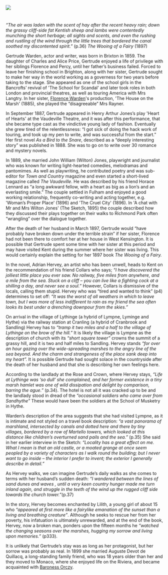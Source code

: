 <a href="https://dev.visual-essays.app"><img src="https://dev-visual-essays.netlify.app/images/ve-button.png"></a>
<param ve-config title="Gertrude Warden (Gertrude Isabel Price) (1859-1925)" author="Michelle Crowther" layout="vtl" 
banner="/images/banners/19c.jpg">

<param ve-entity eid="Q1000312" aliases="Sandgate">
<param ve-entity eid="Q967166" aliases="Hythe">
<param ve-entity eid="Q2056118" aliases="Lympne">
<param ve-entity eid="Q1863660" aliases="Sandling">

#

_“The air was laden with the scent of hay after the recent heavy rain; down the grassy cliff-side fat Kentish sheep and lambs were contentedly munching the short herbage; all sights and scents, and even the rushing and rustling of the wind through the little trees that bordered the canal soothed my discontented spirit.”_ (p.36) _The Wooing of a Fairy_ (1897)
<param ve-image url="https://upload.wikimedia.org/wikipedia/commons/0/0b/LympneCastle1830.jpg" label=Lympne Castle, 1830" Attribution="Verne Equinox at English Wikipedia., Public domain, via Wikimedia Commons">
<param ve-image url="https://upload.wikimedia.org/wikipedia/commons/8/85/Lympne_Castle%2C_Kent_-_geograph.org.uk_-_730491.jpg" label="Lympne Castle, Kent" attribution="John Mavin">

Gertrude Warden, actor and writer, was born in Brixton in 1859. The daughter of Charles and Alice Price, Gertrude enjoyed a life of privilege with her siblings Florence and Percy, until her father’s business failed. Forced to leave her finishing school in Brighton, along with her sister, Gertrude sought to make her way in the world working as a governess for two years before taking to the stage. She appeared as one of the school girls in the Bancrofts’ revival of 'The School for Scandal' and later took roles in both London and provincial theatres, as well as touring America with Mrs Langtry. In her sister, [Florence Warden](/19c/19c-florence-warden-biography)'s production, 'The House on the Marsh' (1885), she played the “disagreeable” Mrs Rayner. 
<param ve-image url="https://upload.wikimedia.org/wikipedia/commons/0/0a/The_School_for_Scandal_%28BM_1868%2C0808.5776_2%29.jpg" label="The School for Scandal" attribution="British Museum, Public domain, via Wikimedia Commons">
<param ve-image url="https://upload.wikimedia.org/wikipedia/commons/1/19/Lillie_Langtry.jpg" label="Lillie Langtry" attribution="Bassano, Public domain, via Wikimedia Commons">

In September 1887, Gertrude appeared in Henry Arthur Jones’s play 'Heart of Hearts' at the Vaudeville Theatre, and it was after this performance, that she became type cast as the vindictive young lady of fashion.    Eventually she grew tired of the relentlessness: “I got sick of doing the hack work of touring, and took up my pen to write, and was successful from the start.”  Her first novel _As a Bird to the Snare_, described as a “deeply interesting story” was published in 1888.  She was to go on to write over 30 romance and mystery novels.
<param ve-image url="https://upload.wikimedia.org/wikipedia/commons/2/2a/Vaudeville_Theatre_London.jpg" label="Vaudeville Theatre, London" attribution="Mrs Ellacott, CC BY-SA 3.0, via Wikimedia Commons">

In 1889, she married John William (Wilton) Jones, playwright and journalist who was known for writing light-hearted comedies, melodramas and pantomimes.  As well as playwriting, he contributed poetry and was sub-editor for _Town and Country_ magazine and even started a short-lived magazine called _The Vaudeville_. He was described by his friend Horace Lennard as “a long awkward fellow, with a heart as big as a lion’s and an everlasting smile.”   The couple settled in Fulham and enjoyed a good working relationship, frequently co-writing and acting together, e.g. 'Woman’s Proper Place' (1896)  and 'The Cruel City' (1896).  In 'A chat with Mr and Mrs Wilton Jones' (The Sketch, 1895) the couple described how they discussed their plays together on their walks to Richmond Park often “wrangling” over the dialogue together.

After the death of her husband in March 1897, Gertrude would “have probably have broken down under the terrible strain” if her sister, Florence had not been there to comfort her at her house in West Kensington.  It is possible that Gertrude spent some time with her sister at this period and may have visited Kent during the summer where her sister was living. This would certainly explain the setting for her 1897 book _The Wooing of a Fairy._ 

In the novel, Adrian Hervey, an artist who has been unwell, heads to Kent on the recommendation of his friend Collars who says; _“I have discovered the jolliest little place you ever saw. No railway, five miles from anywhere, and a mile from the sea. Stuck on a cliff – you can live like a fighting cock at a shilling a day, and never see a soul.”_ However, Collars is dismissive of the locals, calling them stupid. Hervey who was “tired and wanted to think” (p4) determines to set off: _“It was the worst of all weathers in which to leave town, but I was more of less indifferent to rain as my friend the sea often looks its best under a drenching downpour from the skies.”_ 

On arrival in the village of Lythinge (a hybrid of Lympne, Lyminge and Hythe) via the railway station at Cranling (a hybrid of Cranbrook and Sandling) Hervey has to _“tramp it two miles and a half to the village of Lythinge on the brow of the hill.”_ It is likely the village is Lympne as the description of church with its _“short square tower”_ crowns the summit of a grassy hill, and it is two and half miles to Sandling. Hervey stands _“for over an hour gazing over the wide-spreading marshes to the angry line of the sea beyond. And the charm and strangeness of the place sank deep into my heart”._  It is possible Gertrude had sought solace in the countryside after the death of her husband and that she is describing her own feelings here.
<param ve-image url="https://upload.wikimedia.org/wikipedia/commons/f/f0/St_Stephen%2C_Lympne%2C_Kent_-_geograph.org.uk_-_326052.jpg" label="St Stephen, Lympne, Kent" attribution="John Salmon">
<param ve-image url="https://upload.wikimedia.org/wikipedia/commons/3/34/Sandling_Junction_station_%28postcard%29.jpg" label="Sandling Junction Station, 1910s" attibution="Parsons Library, Hythe, Public domain, via Wikimedia Commons">

According to the landlady at the Rose and Crown, where Hervey stays, _“Life at Lythinge was ‘so dull’ she complained, and her former existence in a tiny marsh hamlet was one of wild dissipation and delight by comparison, barring the ague.”_ (p.34).  The hotel is not all it was cracked up to be and the landlady stood in dread of the _“occasional soldiers who came over from Sandhythe”_ These would have been the soldiers at the School of Musketry in Hythe.

Warden’s description of the area suggests that she had visited Lympne, as it is intimate and not styled on a travel book description: _“a vast panorama of marshland, intersected by canals and dotted here and there by tiny villages, bordered by a row of Martello towers, which looked at this distance like children’s overturned sand pails and the sea.”_ (p.35)  She said in her earlier interview in the Sketch: _“Locality has a great effect on me. What I mean is that an old castle, or a moated grange at once seem peopled by a variety of characters as I walk round the building; but I never want to go inside – the interior I prefer to invent; the exterior I generally describe in detail.”_ 
<param ve-image url="https://upload.wikimedia.org/wikipedia/commons/0/06/Port_Lympne_%2837%29.JPG" label="Lympne" attribution="Serge Ottaviani, CC BY-SA 4.0, via Wikimedia Commons">
<param ve-image url="https://upload.wikimedia.org/wikipedia/commons/b/bc/Martello_Towers_14_and_15.jpg" label="Martello Towers near Hythe Ranges" attribution="Michael Coppins, CC BY-SA 4.0, via Wikimedia Commons">

As Hervey walks, we can imagine Gertrude’s daily walks as she comes to terms with her husband’s sudden death:
_“I wandered between the lines of sand dunes and waves , until a very keen country hunger made me turn inland again, and struggle in the teeth of the wind up the rugged cliff side towards the church tower.”_(p.37) 

In the story, Hervey becomes enchanted by Lilith, a young girl of about 15 who _“appeared at first more like a fairylike emanation of the sunset than a living and breathing creature”_. Although he seeks to rescue her from her poverty, his infatuation is ultimately unrewarded, and at the end of the book, Hervey, now a broken man, ponders upon the fifteen months he _“watched the changing seasons over the marshes, hugging my sorrow and living upon memories.”_ (p333). 

It is unlikely that Gertrude’s stay was as long as her protagonist, but her sorrow was probably as real. In 1899 she married Auguste Devot de Quillacq, a long-standing family friend, who was 18 years older than her and they moved to Monaco, where she enjoyed life on the Riviera, and became acquainted with [Baroness Orczy](/20c/20c-orczy-biography).  
<param ve-image url="https://upload.wikimedia.org/wikipedia/commons/8/81/Baroness_Emma_Orczy_%28Bassano%29.jpg" label="Baroness Orczy" attribution="Bassano Ltd, Public domain, via Wikimedia Commons">

[^ref1]:  _The Sketch_, Wednesday 20 November
[^ref2]:   _Illustrated Sporting and Dramatic News_- Saturday 12 March 1892
[^ref3]:   _The Sketch_, Wednesday 20 November
[^ref4]:   _Cardiff Times_ - Saturday 11 August 1888
[^ref5]:   _The Stage_ - Thursday 04 March 1897
[^ref6]:    _The Sketch_, Wednesday 20 November
[^ref7]:  _The Era_ - Saturday 06 March 1897
[^ref8]:   _The Sketch_- Wednesday 20 November 1895
[^ref9]:   _The Bystander_ - Wednesday 29 November 1922, The Bystander - Wednesday 26 November 1924

